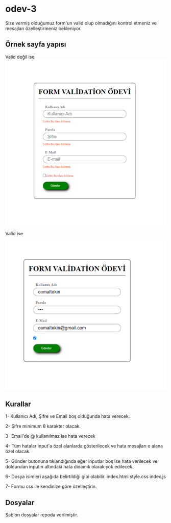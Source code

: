 # odev-3

Size vermiş olduğumuz form'un valid olup olmadığını kontrol etmeniz ve mesajları özelleştirmeniz bekleniyor.

## Örnek sayfa yapısı
Valid değil ise
![alt text](/form-not-valid.png)

Valid ise

![alt text](/form-valid.png)


## Kurallar
1- Kullanıcı Adı, Şifre ve Email boş olduğunda hata verecek.

2- Şifre minimum 8 karakter olacak.

3- Email'de @ kullanılmaz ise hata verecek

4- Tüm hatalar input'a özel alanlarda gösterilecek ve hata mesajları o alana özel olacak.
    
5- Gönder butonuna tıklandığında eğer inputlar boş ise hata verilecek ve doldurulan inputın altındaki hata dinamik olarak yok edilecek.

6- Dosya isimleri aşağıda belirtildiği gibi olabilir.
    index.html
    style.css
    index.js

7- Formu css ile kendinize göre özelleştirin.

## Dosyalar
Şablon dosyalar repoda verilmiştir.